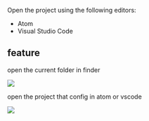 Open the project using the following editors:

* Atom
* Visual Studio Code

## feature

open the current folder in finder

![](https://github.com/AImager/alfred-project/blob/master/media/current_folder.png)

open the project that config in atom or vscode

![](https://github.com/AImager/alfred-project/blob/master/media/config_project.png)
